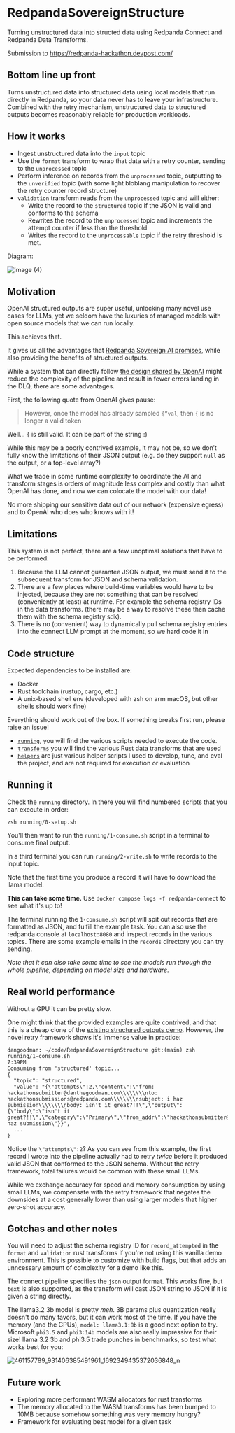 # RedpandaSovereignStructure

Turning unstructured data into structed data using Redpanda Connect and Redpanda Data Transforms.

Submission to https://redpanda-hackathon.devpost.com/

## Bottom line up front

Turns unstructured data into structured data using local models that run directly in Redpanda, so your data never has to leave your infrastructure. Combined with the retry mechanism, unstructured data to structured outputs becomes reasonably reliable for production workloads.

## How it works

- Ingest unstructured data into the `input` topic
- Use the `format` transform to wrap that data with a retry counter, sending to the `unprocessed` topic
- Perform inference on records from the `unprocessed` topic, outputting to the `unverified` topic (with some light bloblang manipulation to recover the retry counter record structure)
- `validation` transform reads from the `unprocessed` topic and will either:
  - Write the record to the `structured` topic if the JSON is valid and conforms to the schema
  - Rewrites the record to the `unprocessed` topic and increments the attempt counter if less than the threshold
  - Writes the record to the `unprocessable` topic if the retry threshold is met.

Diagram:

![image (4)](/assets/image%20(4).png)

## Motivation

OpenAI structured outputs are super useful, unlocking many novel use cases for LLMs, yet we seldom have the luxuries of managed models with open source models that we can run locally.

This achieves that.

It gives us all the advantages that [Redpanda Sovereign AI promises](https://ai.redpanda.com/), while also providing the benefits of structured outputs.

While a system that can directly follow [the design shared by OpenAI](https://openai.com/index/introducing-structured-outputs-in-the-api/#:~:text=achieve%20100%25%20reliability.-,Constrained%20decoding,-Our%20approach%20is) might reduce the complexity of the pipeline and result in fewer errors landing in the DLQ, there are some advantages.

First, the following quote from OpenAI gives pause:

> However, once the model has already sampled `{“val`, then `{` is no longer a valid token

Well... `{` is still valid. It can be part of the string :)

While this may be a poorly contrived example, it may not be, so we don’t fully know the limitations of their JSON output (e.g. do they support `null` as the output, or a top-level array?)

What we trade in some runtime complexity to coordinate the AI and transform stages is orders of magnitude less complex and costly than what OpenAI has done, and now we can colocate the model with our data!

No more shipping our sensitive data out of our network (expensive egress) and to OpenAI who does who knows with it!

## Limitations

This system is not perfect, there are a few unoptimal solutions that have to be performed:

1. Because the LLM cannot guarantee JSON output, we must send it to the subsequent transform for JSON and schema validation.
2. There are a few places where build-time variables would have to be injected, because they are not something that can be resolved (conveniently at least) at runtime. For example the schema registry IDs in the data transforms. (there may be a way to resolve these then cache them with the schema registry sdk).
3. There is no (convenient) way to dynamically pull schema registry entries into the connect LLM prompt at the moment, so we hard code it in

## Code structure

Expected dependencies to be installed are:
- Docker
- Rust toolchain (rustup, cargo, etc.)
- A unix-based shell env (developed with zsh on arm macOS, but other shells should work fine)

Everything should work out of the box. If something breaks first run, please raise an issue!

- [`running`](./running/), you will find the various scripts needed to execute the code.
- [`transforms`](./transforms/) you will find the various Rust data transforms that are used
- [`helpers`](./helpers) are just various helper scripts I used to develop, tune, and eval the project, and are not required for execution or evaluation

## Running it

Check the `running` directory. In there you will find numbered scripts that you can execute in order:

```
zsh running/0-setup.sh
```

You'll then want to run the `running/1-consume.sh` script in a terminal to consume final output.

In a third terminal you can run `running/2-write.sh` to write records to the input topic.

Note that the first time you produce a record it will have to download the llama model.

**This can take some time.** Use `docker compose logs -f redpanda-connect` to see what it's up to!

The terminal running the `1-consume.sh` script will spit out records that are formatted as JSON, and fulfill the example task. You can also use the redpanda console at `localhost:8080` and inspect records in the various topics. There are some example emails in the `records` directory you can try sending.

_Note that it can also take some time to see the models run through the whole pipeline, depending on model size and hardware._

## Real world performance

Without a GPU it can be pretty slow.

One might think that the provided examples are quite contrived, and that this is a cheap clone of the [existing structured outputs demo](https://www.redpanda.com/blog/ai-connectors-gpu-runtime-support). However, the novel retry framework shows it's immense value in practice:

```
dangoodman: ~/code/RedpandaSovereignStructure git:(main) zsh running/1-consume.sh                                                                     7:39PM
Consuming from 'structured' topic...
{
  "topic": "structured",
  "value": "{\"attempts\":2,\"content\":\"from: hackathonsubmitter@danthegoodman.com\\\\\\\\nto: hackathonsubmissions@redpanda.com\\\\\\\\nsubject: i haz submission\\\\\\\\nbody: isn't it great?!!\",\"output\":{\"body\":\"isn't it great?!!\",\"category\":\"Primary\",\"from_addr\":\"hackathonsubmitter@danthegoodman.com\",\"from_name\":\"hackathonsubmitter\",\"subject\":\"i haz submission\"}}",
  ...
}
```

Notice the `\"attempts\":2`? As you can see from this example, the first record I wrote into the pipeline actually had to retry _twice_ before it produced valid JSON that conformed to the JSON schema. Without the retry framework, total failures would be common with these small LLMs.

While we exchange accuracy for speed and memory consumption by using small LLMs, we compensate with the retry framework that negates the downsides at a cost generally lower than using larger models that higher zero-shot accuracy.

## Gotchas and other notes

You will need to adjust the schema registry ID for `record_attempted` in the `format` and `validation` rust transforms if you're not using this vanilla demo environment. This is possible to customize with build flags, but that adds an unncessary amount of complexity for a demo like this.

The connect pipeline specifies the `json` output format. This works fine, but `text` is also supported, as the transform will cast JSON string to JSON if it is given a string directly.

The llama3.2 3b model is pretty _meh_. 3B params plus quantization really doesn't do many favors, but it can work most of the time. If you have the memory (and the GPUs), `model: llama3.1:8b` is a good next option to try. Microsoft `phi3.5` and `phi3:14b` models are also really impressive for their size! llama 3.2 3b and phi3.5 trade punches in benchmarks, so test what works best for you:

![461157789_931406385491961_1692349435372036848_n](/assets/461157789_931406385491961_1692349435372036848_n.png)

## Future work

- Exploring more performant WASM allocators for rust transforms
- The memory allocated to the WASM transforms has been bumped to 10MB because somehow something was very memory hungry?
- Framework for evaluating best model for a given task

